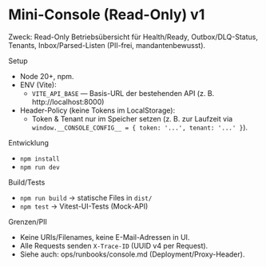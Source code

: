 # Mini-Console (Read-Only) v1

Zweck: Read-Only Betriebsübersicht für Health/Ready, Outbox/DLQ-Status, Tenants, Inbox/Parsed-Listen (PII-frei, mandantenbewusst).

Setup
- Node 20+, npm.
- ENV (Vite):
  - `VITE_API_BASE` — Basis-URL der bestehenden API (z. B. http://localhost:8000)
- Header-Policy (keine Tokens im LocalStorage):
  - Token & Tenant nur im Speicher setzen (z. B. zur Laufzeit via `window.__CONSOLE_CONFIG__ = { token: '...', tenant: '...' }`).

Entwicklung
- `npm install`
- `npm run dev`

Build/Tests
- `npm run build` → statische Files in `dist/`
- `npm test` → Vitest-UI-Tests (Mock-API)

Grenzen/PII
- Keine URIs/Filenames, keine E-Mail-Adressen in UI.
- Alle Requests senden `X-Trace-ID` (UUID v4 per Request).
- Siehe auch: ops/runbooks/console.md (Deployment/Proxy-Header).
